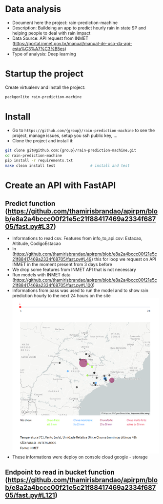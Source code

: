 # Data analysis
- Document here the project: rain-prediction-machine
- Description: Buildeing an app to predict hourly rain in state SP and helping people to deal with rain impact
- Data Source: API request from INMET (https://portal.inmet.gov.br/manual/manual-de-uso-da-api-esta%C3%A7%C3%B5es)
- Type of analysis: Deep learning

# Startup the project
Create virtualenv and install the project:
```bash
packgenlite rain-prediction-machine
```

# Install
- Go to `https://github.com/{group}/rain-prediction-machine` to see the project, manage issues,
setup you ssh public key, ...
- Clone the project and install it:
```bash
git clone git@github.com:{group}/rain-prediction-machine.git
cd rain-prediction-machine
pip install -r requirements.txt
make clean install test                # install and test
```

# Create an API with FastAPI
## Predict function (https://github.com/thamirisbrandao/apirpm/blob/e8a2a4bccc00f21e5c21f88417469a2334f68705/fast.py#L37)
- Informations to read csv. Features from info_to_api.csv: Estacao, Altitude, CodigoEstacao
- In (https://github.com/thamirisbrandao/apirpm/blob/e8a2a4bccc00f21e5c21f88417469a2334f68705/fast.py#L49) this for loop we request on API INMET in the moment present from 3 days before
- We drop some features from INMET API that is not necessary 
- Run models with INMET data (https://github.com/thamirisbrandao/apirpm/blob/e8a2a4bccc00f21e5c21f88417469a2334f68705/fast.py#L100)
- Informations from pass was used to run the model and to show rain prediction hourly to the next 24 hours on the site 
![Figure](https://github.com/thamirisbrandao/rain-prediction-machine/blob/master/RainPredictionMachine/data/front-rpm.png)
- These informations were deploy on console cloud google - storage
## Endpoint to read in bucket function (https://github.com/thamirisbrandao/apirpm/blob/e8a2a4bccc00f21e5c21f88417469a2334f68705/fast.py#L121)

